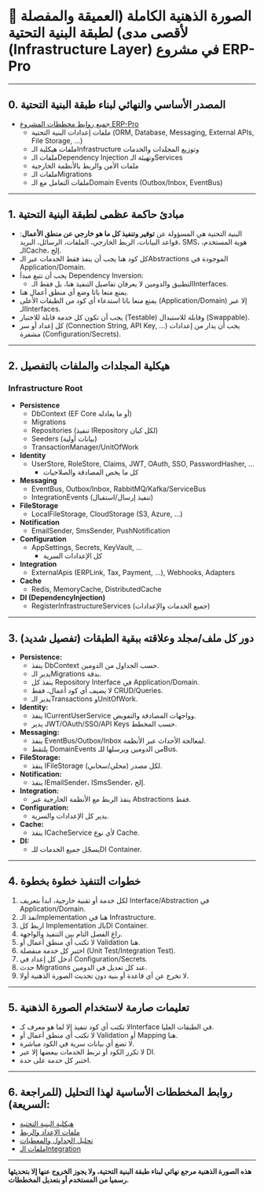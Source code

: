 # 🧠 الصورة الذهنية الكاملة (العميقة والمفصلة لأقصى مدى) لطبقة البنية التحتية (Infrastructure Layer) في مشروع ERP-Pro

---

## 0. **المصدر الأساسي والنهائي لبناء طبقة البنية التحتية**

- [جميع روابط مخططات المشروع ERP-Pro](https://github.com/ameenalqershi/erp_plan)
  - ملفات إعدادات البنية التحتية (ORM, Database, Messaging, External APIs, File Storage, ...)
  - ملفات هيكلية الـInfrastructure وتوزيع المجلدات والخدمات
  - ملفات الـDependency Injection وتهيئة الـServices
  - ملفات الأمن والربط بالأنظمة الخارجية
  - ملفات الـMigrations
  - ملفات التعامل مع الـDomain Events (Outbox/Inbox, EventBus)

---

## 1. **مبادئ حاكمة عظمى لطبقة البنية التحتية**

- البنية التحتية هي المسؤولة عن **توفير وتنفيذ كل ما هو خارجي عن منطق الأعمال**: قواعد البيانات، الربط الخارجي، الملفات، الرسائل، البريد، SMS، هوية المستخدم، الـCache، إلخ.
- كل كود هنا يجب أن ينفذ فقط الخدمات عبر الـAbstractions الموجودة في Application/Domain.
- يجب أن تتبع مبدأ Dependency Inversion:  
  - التطبيق والدومين لا يعرفان تفاصيل التنفيذ هنا، بل فقط الـInterfaces.
- يمنع منعا باتا وضع أي منطق أعمال هنا.
- يمنع منعا باتا استدعاء أي كود من الطبقات الأعلى (Application/Domain) إلا عبر الـInterfaces.
- يجب أن تكون كل خدمة قابلة للاختبار (Testable) وقابلة للاستبدال (Swappable).
- كل إعداد أو سر (Connection String, API Key, ...) يجب أن يدار من إعدادات مشفرة (Configuration/Secrets).

---

## 2. **هيكلية المجلدات والملفات بالتفصيل**

### Infrastructure Root
- **Persistence**
  - DbContext (EF Core أو ما يعادله)
  - Migrations
  - Repositories (تنفيذ IRepository لكل كيان)
  - Seeders (بيانات أولية)
  - TransactionManager/UnitOfWork
- **Identity**
  - UserStore, RoleStore, Claims, JWT, OAuth, SSO, PasswordHasher, ...  
    - كل ما يخص المصادقة والصلاحيات
- **Messaging**
  - EventBus, Outbox/Inbox, RabbitMQ/Kafka/ServiceBus
  - IntegrationEvents (تنفيذ إرسال/استقبال)
- **FileStorage**
  - LocalFileStorage, CloudStorage (S3, Azure, ...)
- **Notification**
  - EmailSender, SmsSender, PushNotification
- **Configuration**
  - AppSettings, Secrets, KeyVault, ...  
    - كل الإعدادات السرية
- **Integration**
  - ExternalApis (ERPLink, Tax, Payment, ...), Webhooks, Adapters
- **Cache**
  - Redis, MemoryCache, DistributedCache
- **DI (DependencyInjection)**
  - RegisterInfrastructureServices (جميع الخدمات والإعدادات)

---

## 3. **دور كل ملف/مجلد وعلاقته ببقية الطبقات (تفصيل شديد)**

- **Persistence:**  
  - ينفذ DbContext حسب الجداول من الدومين.
  - يدير الـMigrations بدقة.
  - ينفذ كل Repository Interface في Application/Domain.
  - لا يضيف أي كود أعمال، فقط CRUD/Queries.
  - يدير الـTransactions وUnitOfWork.
- **Identity:**  
  - ينفذ ICurrentUserService وواجهات المصادقة والتفويض.
  - يدير JWT/OAuth/SSO/API Keys حسب المخطط.
- **Messaging:**  
  - ينفذ EventBus/Outbox/Inbox لمعالجة الأحداث عبر الأنظمة.
  - يلتقط DomainEvents من الدومين ويرسلها للـBus.
- **FileStorage:**  
  - ينفذ IFileStorage لكل مصدر (محلي/سحابي).
- **Notification:**  
  - ينفذ IEmailSender، ISmsSender، إلخ.
- **Integration:**  
  - ينفذ الربط مع الأنظمة الخارجية عبر Abstractions فقط.
- **Configuration:**  
  - يدير كل الإعدادات والسرية.
- **Cache:**  
  - ينفذ ICacheService لأي نوع Cache.
- **DI:**  
  - يسجّل جميع الخدمات للـDI Container.

---

## 4. **خطوات التنفيذ خطوة بخطوة**

1. لكل خدمة أو تقنية خارجية، ابدأ بتعريف Interface/Abstraction في Application/Domain.
2. نفذ الـImplementation هنا في Infrastructure.
3. اربط كل Implementation بالـDI Container.
4. راعِ الفصل التام بين التنفيذ والواجهة.
5. لا تكتب أي منطق أعمال أو Validation هنا.
6. اختبر كل خدمة منفصلة (Unit Test/Integration Test).
7. أدخل كل إعداد في Configuration/Secrets.
8. حدث Migrations عند كل تعديل في الدومين.
9. لا تخرج عن أي قاعدة أو بنية دون تحديث الصورة الذهنية أولا.

---

## 5. **تعليمات صارمة لاستخدام الصورة الذهنية**

- لا تكتب أي كود تنفيذ إلا لما هو معرف كـInterface في الطبقات العليا.
- لا تكتب أي منطق أعمال أو Validation أو Mapping هنا.
- لا تضع أي بيانات سرية في الكود مباشرة.
- لا تكرر الكود أو تربط الخدمات ببعضها إلا عبر DI.
- اختبر كل خدمة على حدة.

---

## 6. **روابط المخططات الأساسية لهذا التحليل (للمراجعة السريعة):**

- [هيكلية البنية التحتية](https://github.com/ameenalqershi/erp_plan/blob/main/Structure/LayerStructure_Infrastructure.md)
- [ملفات الإعداد والربط](https://github.com/ameenalqershi/erp_plan/tree/main/Infrastructure)
- [تحليل الجداول والمعطيات](https://github.com/ameenalqershi/erp_plan/blob/main/تحليل_جداول_ERP_واقعي_موسع.md)
- [ملفات الـIntegration](https://github.com/ameenalqershi/erp_plan/tree/main/Integrations)

---

**هذه الصورة الذهنية مرجع نهائي لبناء طبقة البنية التحتية، ولا يجوز الخروج عنها إلا بتحديثها رسميا من المستخدم أو بتعديل المخططات.**